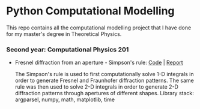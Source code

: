 # Python Computational Modelling
This repo contains all the computational modelling project that I have done for my master's degree in Theoretical Physics.

### Second year: Computational Physics 201

- Fresnel diffraction from an aperture - Simpson's rule: [Code](https://github.com/dazzabaijan/py_comp_model/blob/master/2nd_year/ex_2/dn16018_ex2_code.py) | [Report](https://github.com/dazzabaijan/py_comp_model/blob/master/2nd_year/ex_2/dn16018_ex2_report.pdf)

  The Simpson's rule is used to first computationally solve 1-D integrals in order to generate Fresnel and Fraunhofer diffraction patterns. The same rule was then used to solve 2-D integrals in order to generate 2-D diffraction patterns through apertures of different shapes.
  Library stack: argparsel, numpy, math, matplotlib, time
